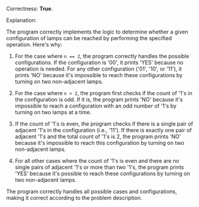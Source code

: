 Correctness: **True**.

Explanation:

The program correctly implements the logic to determine whether a given configuration of lamps can be reached by performing the specified operation. Here's why:

1.  For the case where `n == 2`, the program correctly handles the possible configurations. If the configuration is '00', it prints 'YES' because no operation is needed. For any other configuration ('01', '10', or '11'), it prints 'NO' because it's impossible to reach these configurations by turning on two non-adjacent lamps.

2.  For the case where `n > 2`, the program first checks if the count of '1's in the configuration is odd. If it is, the program prints 'NO' because it's impossible to reach a configuration with an odd number of '1's by turning on two lamps at a time.

3.  If the count of '1's is even, the program checks if there is a single pair of adjacent '1's in the configuration (i.e., '11'). If there is exactly one pair of adjacent '1's and the total count of '1's is 2, the program prints 'NO' because it's impossible to reach this configuration by turning on two non-adjacent lamps.

4.  For all other cases where the count of '1's is even and there are no single pairs of adjacent '1's or more than two '1's, the program prints 'YES' because it's possible to reach these configurations by turning on two non-adjacent lamps.

The program correctly handles all possible cases and configurations, making it correct according to the problem description.